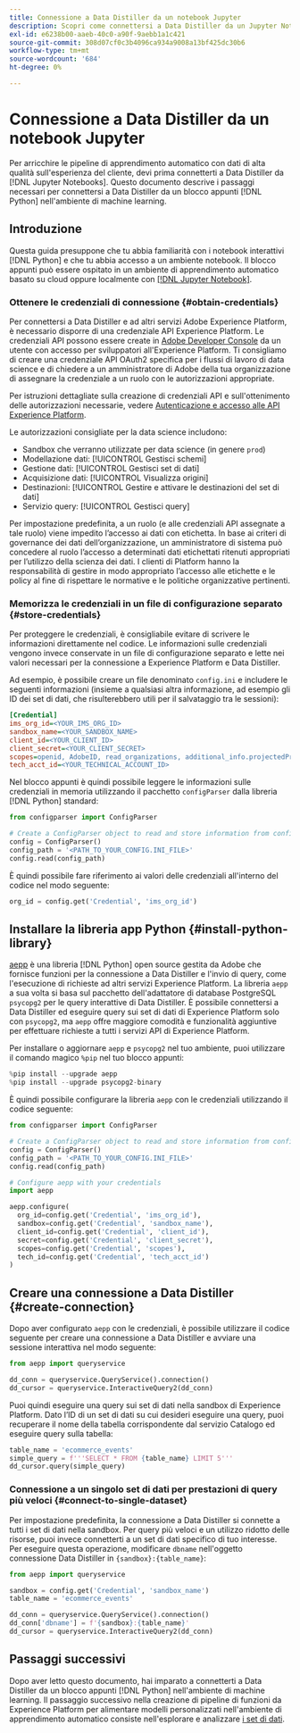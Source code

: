 ```yaml
---
title: Connessione a Data Distiller da un notebook Jupyter
description: Scopri come connettersi a Data Distiller da un Jupyter Notebook.
exl-id: e6238b00-aaeb-40c0-a90f-9aebb1a1c421
source-git-commit: 308d07cf0c3b4096ca934a9008a13bf425dc30b6
workflow-type: tm+mt
source-wordcount: '684'
ht-degree: 0%

---
```


# Connessione a Data Distiller da un notebook Jupyter

Per arricchire le pipeline di apprendimento automatico con dati di alta qualità sull&#39;esperienza del cliente, devi prima connetterti a Data Distiller da [!DNL Jupyter Notebooks]. Questo documento descrive i passaggi necessari per connettersi a Data Distiller da un blocco appunti [!DNL Python] nell&#39;ambiente di machine learning.

## Introduzione

Questa guida presuppone che tu abbia familiarità con i notebook interattivi [!DNL Python] e che tu abbia accesso a un ambiente notebook. Il blocco appunti può essere ospitato in un ambiente di apprendimento automatico basato su cloud oppure localmente con [[!DNL Jupyter Notebook]](https://jupyter.org/).

### Ottenere le credenziali di connessione {#obtain-credentials}

Per connettersi a Data Distiller e ad altri servizi Adobe Experience Platform, è necessario disporre di una credenziale API Experience Platform. Le credenziali API possono essere create in [Adobe Developer Console](https://developer.adobe.com/console/projects) da un utente con accesso per sviluppatori all&#39;Experience Platform. Ti consigliamo di creare una credenziale API OAuth2 specifica per i flussi di lavoro di data science e di chiedere a un amministratore di Adobe della tua organizzazione di assegnare la credenziale a un ruolo con le autorizzazioni appropriate.

Per istruzioni dettagliate sulla creazione di credenziali API e sull&#39;ottenimento delle autorizzazioni necessarie, vedere [Autenticazione e accesso alle API Experience Platform](../../../landing/api-authentication.md).

Le autorizzazioni consigliate per la data science includono:

- Sandbox che verranno utilizzate per data science (in genere `prod`)
- Modellazione dati: [!UICONTROL Gestisci schemi]
- Gestione dati: [!UICONTROL Gestisci set di dati]
- Acquisizione dati: [!UICONTROL Visualizza origini]
- Destinazioni: [!UICONTROL Gestire e attivare le destinazioni del set di dati]
- Servizio query: [!UICONTROL Gestisci query]

Per impostazione predefinita, a un ruolo (e alle credenziali API assegnate a tale ruolo) viene impedito l’accesso ai dati con etichetta. In base ai criteri di governance dei dati dell’organizzazione, un amministratore di sistema può concedere al ruolo l’accesso a determinati dati etichettati ritenuti appropriati per l’utilizzo della scienza dei dati. I clienti di Platform hanno la responsabilità di gestire in modo appropriato l’accesso alle etichette e le policy al fine di rispettare le normative e le politiche organizzative pertinenti.

### Memorizza le credenziali in un file di configurazione separato {#store-credentials}

Per proteggere le credenziali, è consigliabile evitare di scrivere le informazioni direttamente nel codice. Le informazioni sulle credenziali vengono invece conservate in un file di configurazione separato e lette nei valori necessari per la connessione a Experience Platform e Data Distiller.

Ad esempio, è possibile creare un file denominato `config.ini` e includere le seguenti informazioni (insieme a qualsiasi altra informazione, ad esempio gli ID dei set di dati, che risulterebbero utili per il salvataggio tra le sessioni):

```ini
[Credential]
ims_org_id=<YOUR_IMS_ORG_ID>
sandbox_name=<YOUR_SANDBOX_NAME>
client_id=<YOUR_CLIENT_ID>
client_secret=<YOUR_CLIENT_SECRET>
scopes=openid, AdobeID, read_organizations, additional_info.projectedProductContext, session
tech_acct_id=<YOUR_TECHNICAL_ACCOUNT_ID>
```

Nel blocco appunti è quindi possibile leggere le informazioni sulle credenziali in memoria utilizzando il pacchetto `configParser` dalla libreria [!DNL Python] standard:

```python
from configparser import ConfigParser

# Create a ConfigParser object to read and store information from config.ini
config = ConfigParser()
config_path = '<PATH_TO_YOUR_CONFIG.INI_FILE>'
config.read(config_path)
```

È quindi possibile fare riferimento ai valori delle credenziali all&#39;interno del codice nel modo seguente:

```python
org_id = config.get('Credential', 'ims_org_id')
```

## Installare la libreria app Python {#install-python-library}

[aepp](https://github.com/adobe/aepp/tree/main) è una libreria [!DNL Python] open source gestita da Adobe che fornisce funzioni per la connessione a Data Distiller e l&#39;invio di query, come l&#39;esecuzione di richieste ad altri servizi Experience Platform. La libreria `aepp` a sua volta si basa sul pacchetto dell&#39;adattatore di database PostgreSQL `psycopg2` per le query interattive di Data Distiller. È possibile connettersi a Data Distiller ed eseguire query sui set di dati di Experience Platform solo con `psycopg2`, ma `aepp` offre maggiore comodità e funzionalità aggiuntive per effettuare richieste a tutti i servizi API di Experience Platform.

Per installare o aggiornare `aepp` e `psycopg2` nel tuo ambiente, puoi utilizzare il comando magico `%pip` nel tuo blocco appunti:

```python
%pip install --upgrade aepp
%pip install --upgrade psycopg2-binary
```

È quindi possibile configurare la libreria `aepp` con le credenziali utilizzando il codice seguente:

```python
from configparser import ConfigParser

# Create a ConfigParser object to read and store information from config.ini
config = ConfigParser()
config_path = '<PATH_TO_YOUR_CONFIG.INI_FILE>'
config.read(config_path)

# Configure aepp with your credentials
import aepp

aepp.configure(
  org_id=config.get('Credential', 'ims_org_id'),
  sandbox=config.get('Credential', 'sandbox_name'),
  client_id=config.get('Credential', 'client_id'), 
  secret=config.get('Credential', 'client_secret'),
  scopes=config.get('Credential', 'scopes'),
  tech_id=config.get('Credential', 'tech_acct_id')
)
```

## Creare una connessione a Data Distiller {#create-connection}

Dopo aver configurato `aepp` con le credenziali, è possibile utilizzare il codice seguente per creare una connessione a Data Distiller e avviare una sessione interattiva nel modo seguente:

```python
from aepp import queryservice

dd_conn = queryservice.QueryService().connection()
dd_cursor = queryservice.InteractiveQuery2(dd_conn)
```

Puoi quindi eseguire una query sui set di dati nella sandbox di Experience Platform. Dato l’ID di un set di dati su cui desideri eseguire una query, puoi recuperare il nome della tabella corrispondente dal servizio Catalogo ed eseguire query sulla tabella:

```python
table_name = 'ecommerce_events'
simple_query = f'''SELECT * FROM {table_name} LIMIT 5'''
dd_cursor.query(simple_query)
```

### Connessione a un singolo set di dati per prestazioni di query più veloci {#connect-to-single-dataset}

Per impostazione predefinita, la connessione a Data Distiller si connette a tutti i set di dati nella sandbox. Per query più veloci e un utilizzo ridotto delle risorse, puoi invece connetterti a un set di dati specifico di tuo interesse. Per eseguire questa operazione, modificare `dbname` nell&#39;oggetto connessione Data Distiller in `{sandbox}:{table_name}`:

```python
from aepp import queryservice

sandbox = config.get('Credential', 'sandbox_name')
table_name = 'ecommerce_events'

dd_conn = queryservice.QueryService().connection()
dd_conn['dbname'] = f'{sandbox}:{table_name}'
dd_cursor = queryservice.InteractiveQuery2(dd_conn)
```

## Passaggi successivi

Dopo aver letto questo documento, hai imparato a connetterti a Data Distiller da un blocco appunti [!DNL Python] nell&#39;ambiente di machine learning. Il passaggio successivo nella creazione di pipeline di funzioni da Experience Platform per alimentare modelli personalizzati nell&#39;ambiente di apprendimento automatico consiste nell&#39;esplorare e analizzare [i set di dati](./exploratory-analysis.md).
